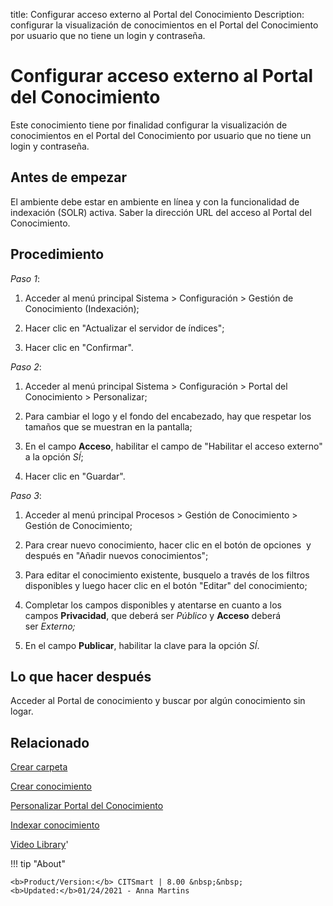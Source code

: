 title: Configurar acceso externo al Portal del Conocimiento
Description: configurar la visualización de conocimientos en el Portal del Conocimiento por usuario que no tiene un login y contraseña.
# Configurar acceso externo al Portal del Conocimiento

Este conocimiento tiene por finalidad configurar la visualización de
conocimientos en el Portal del Conocimiento por usuario que no tiene un login y
contraseña.

Antes de empezar
--------------------

El ambiente debe estar en ambiente en línea y con la funcionalidad de indexación
(SOLR) activa. Saber la dirección URL del acceso al Portal del Conocimiento.

Procedimiento
-----------------

*Paso 1*:

1.  Acceder al menú principal Sistema \> Configuración \> Gestión de
    Conocimiento (Indexación);

2.  Hacer clic en "Actualizar el servidor de índices";

3.  Hacer clic en "Confirmar".

*Paso 2*:

1.  Acceder al menú principal Sistema \> Configuración \> Portal del
    Conocimiento \> Personalizar;

2.  Para cambiar el logo y el fondo del encabezado, hay que respetar los tamaños
    que se muestran en la pantalla;

3.  En el campo **Acceso**, habilitar el campo de "Habilitar el acceso externo"
    a la opción *SÍ*;

4.  Hacer clic en "Guardar".

*Paso 3*:

1.  Acceder al menú principal Procesos \> Gestión de Conocimiento \> Gestión de
    Conocimiento;

2.  Para crear nuevo conocimiento, hacer clic en el botón de opciones  y después
    en "Añadir nuevos conocimientos";

3.  Para editar el conocimiento existente, busquelo a través de los filtros
    disponibles y luego hacer clic en el botón "Editar" del conocimiento;

4.  Completar los campos disponibles y atentarse en cuanto a los
    campos **Privacidad**, que deberá ser *Público* y **Acceso** deberá
    ser *Externo;*

5.  En el campo **Publicar**, habilitar la clave para la opción *SÍ*.

Lo que hacer después
------------------------

Acceder al Portal de conocimiento y buscar por algún conocimiento sin logar.

Relacionado
----------

[Crear carpeta](/es-es/citsmart-platform-8/processes/knowledge/configuration/create-folder.html)

[Crear conocimiento](/es-es/citsmart-platform-8/processes/knowledge/use/create-knowledge.html)

[Personalizar Portal del Conocimiento](/es-es/citsmart-platform-8/platform-administration/environment-configuration/knowledge-portal-customize-knowledge-portal.html)

[Indexar conocimiento](/es-es/citsmart-platform-8/platform-administration/data-indexing/management.html)


<i class='fa fa-youtube-play  fa-2x' style='color:#97ce17;vertical-align: middle;'> </i> [Video Library](https://www.youtube.com/playlist?list=PLB5qK2uzf2ROzG1nEl9sfg_Y3Hy6spefP)'

!!! tip "About"

    <b>Product/Version:</b> CITSmart | 8.00 &nbsp;&nbsp;
    <b>Updated:</b>01/24/2021 - Anna Martins
